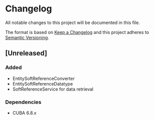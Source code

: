 # Changelog
All notable changes to this project will be documented in this file.

The format is based on [Keep a Changelog](http://keepachangelog.com/en/1.0.0/)
and this project adheres to [Semantic Versioning](http://semver.org/spec/v2.0.0.html).

## [Unreleased]

### Added
- EntitySoftReferenceConverter
- EntitySoftReferenceDatatype
- SoftReferenceService for data retrieval


### Dependencies
- CUBA 6.8.x
